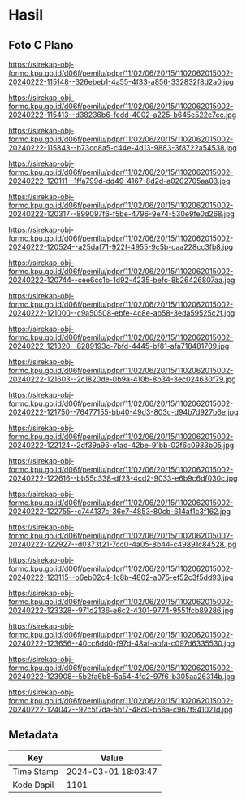 # Hasil

## Foto C Plano

https://sirekap-obj-formc.kpu.go.id/d06f/pemilu/pdpr/11/02/06/20/15/1102062015002-20240222-115148--326ebeb1-4a55-4f33-a856-332832f8d2a0.jpg

https://sirekap-obj-formc.kpu.go.id/d06f/pemilu/pdpr/11/02/06/20/15/1102062015002-20240222-115413--d38236b6-fedd-4002-a225-b645e522c7ec.jpg

https://sirekap-obj-formc.kpu.go.id/d06f/pemilu/pdpr/11/02/06/20/15/1102062015002-20240222-115843--b73cd8a5-c44e-4d13-9883-3f8722a54538.jpg

https://sirekap-obj-formc.kpu.go.id/d06f/pemilu/pdpr/11/02/06/20/15/1102062015002-20240222-120111--1ffa799d-dd49-4167-8d2d-a0202705aa03.jpg

https://sirekap-obj-formc.kpu.go.id/d06f/pemilu/pdpr/11/02/06/20/15/1102062015002-20240222-120317--899097f6-f5be-4796-9e74-530e9fe0d268.jpg

https://sirekap-obj-formc.kpu.go.id/d06f/pemilu/pdpr/11/02/06/20/15/1102062015002-20240222-120524--a25daf71-922f-4955-9c5b-caa228cc3fb8.jpg

https://sirekap-obj-formc.kpu.go.id/d06f/pemilu/pdpr/11/02/06/20/15/1102062015002-20240222-120744--cee6cc1b-1d92-4235-befc-8b26426807aa.jpg

https://sirekap-obj-formc.kpu.go.id/d06f/pemilu/pdpr/11/02/06/20/15/1102062015002-20240222-121000--c9a50508-ebfe-4c8e-ab58-3eda59525c2f.jpg

https://sirekap-obj-formc.kpu.go.id/d06f/pemilu/pdpr/11/02/06/20/15/1102062015002-20240222-121320--8289193c-7bfd-4445-bf81-afa718481709.jpg

https://sirekap-obj-formc.kpu.go.id/d06f/pemilu/pdpr/11/02/06/20/15/1102062015002-20240222-121603--2c1820de-0b9a-410b-8b34-3ec024630f79.jpg

https://sirekap-obj-formc.kpu.go.id/d06f/pemilu/pdpr/11/02/06/20/15/1102062015002-20240222-121750--76477155-bb40-49d3-803c-d94b7d927b6e.jpg

https://sirekap-obj-formc.kpu.go.id/d06f/pemilu/pdpr/11/02/06/20/15/1102062015002-20240222-122124--2df39a96-e1ad-42be-91bb-02f6c0983b05.jpg

https://sirekap-obj-formc.kpu.go.id/d06f/pemilu/pdpr/11/02/06/20/15/1102062015002-20240222-122616--bb55c338-df23-4cd2-9033-e6b9c6df030c.jpg

https://sirekap-obj-formc.kpu.go.id/d06f/pemilu/pdpr/11/02/06/20/15/1102062015002-20240222-122755--c744137c-36e7-4853-80cb-614af1c3f162.jpg

https://sirekap-obj-formc.kpu.go.id/d06f/pemilu/pdpr/11/02/06/20/15/1102062015002-20240222-122927--d0373f21-7cc0-4a05-8b44-c49891c84528.jpg

https://sirekap-obj-formc.kpu.go.id/d06f/pemilu/pdpr/11/02/06/20/15/1102062015002-20240222-123115--b6eb02c4-1c8b-4802-a075-ef52c3f5dd93.jpg

https://sirekap-obj-formc.kpu.go.id/d06f/pemilu/pdpr/11/02/06/20/15/1102062015002-20240222-123328--971d2136-e6c2-4301-9774-9551fcb89286.jpg

https://sirekap-obj-formc.kpu.go.id/d06f/pemilu/pdpr/11/02/06/20/15/1102062015002-20240222-123656--40cc6dd0-f97d-48af-abfa-c097d6335530.jpg

https://sirekap-obj-formc.kpu.go.id/d06f/pemilu/pdpr/11/02/06/20/15/1102062015002-20240222-123908--5b2fa6b8-5a54-4fd2-97f6-b305aa26314b.jpg

https://sirekap-obj-formc.kpu.go.id/d06f/pemilu/pdpr/11/02/06/20/15/1102062015002-20240222-124042--92c5f7da-5bf7-48c0-b56a-c967f941021d.jpg


## Metadata

| Key        | Value               |
| ---------- | ------------------- |
| Time Stamp | 2024-03-01 18:03:47 |
| Kode Dapil | 1101                |



